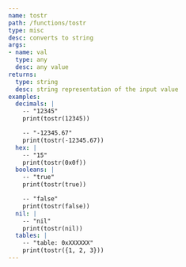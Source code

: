 ```yaml
---
name: tostr
path: /functions/tostr
type: misc
desc: converts to string
args:
- name: val
  type: any
  desc: any value
returns:
  type: string
  desc: string representation of the input value
examples:
  decimals: |
    -- "12345"
    print(tostr(12345))

    -- "-12345.67"
    print(tostr(-12345.67))
  hex: |
    -- "15"
    print(tostr(0x0f))
  booleans: |
    -- "true"
    print(tostr(true))

    -- "false"
    print(tostr(false))
  nil: |
    -- "nil"
    print(tostr(nil))
  tables: |
    -- "table: 0xXXXXXX"
    print(tostr({1, 2, 3}))
---
```


